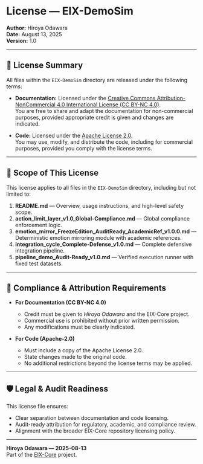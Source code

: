# License — EIX-DemoSim

**Author:** Hiroya Odawara  
**Date:** August 13, 2025  
**Version:** 1.0  

---

## 📜 License Summary

All files within the `EIX-DemoSim` directory are released under the following terms:

- **Documentation:** Licensed under the [Creative Commons Attribution-NonCommercial 4.0 International License (CC BY-NC 4.0)](https://creativecommons.org/licenses/by-nc/4.0/).  
  You are free to share and adapt the documentation for non-commercial purposes, provided appropriate credit is given and changes are indicated.

- **Code:** Licensed under the [Apache License 2.0](https://www.apache.org/licenses/LICENSE-2.0).  
  You may use, modify, and distribute the code, including for commercial purposes, provided you comply with the license terms.

---

## 📂 Scope of This License

This license applies to all files in the `EIX-DemoSim` directory, including but not limited to:

1. **README.md** — Overview, usage instructions, and high-level safety scope.  
2. **action_limit_layer_v1.0_Global-Compliance.md** — Global compliance enforcement logic.  
3. **emotion_mirror_FreezeEdition_AuditReady_AcademicRef_v1.0.0.md** — Deterministic emotion mirroring module with academic references.  
4. **integration_cycle_Complete-Defense_v1.0.md** — Complete defensive integration pipeline.  
5. **pipeline_demo_Audit-Ready_v1.0.md** — Verified execution runner with fixed test datasets.

---

## 🔐 Compliance & Attribution Requirements

- **For Documentation (CC BY-NC 4.0)**  
  - Credit must be given to *Hiroya Odawara* and the EIX-Core project.  
  - Commercial use is prohibited without prior written permission.  
  - Any modifications must be clearly indicated.

- **For Code (Apache-2.0)**  
  - Must include a copy of the Apache License 2.0.  
  - State changes made to the original code.  
  - No additional restrictions beyond the license terms may be applied.

---

## 🛡 Legal & Audit Readiness

This license file ensures:
- Clear separation between documentation and code licensing.
- Audit-ready attribution for regulatory, academic, and compliance review.
- Alignment with the broader EIX-Core repository licensing policy.

---

**Hiroya Odawara — 2025-08-13**  
Part of the [EIX-Core](https://github.com/HiroyaOS/EIX-Core) project.
